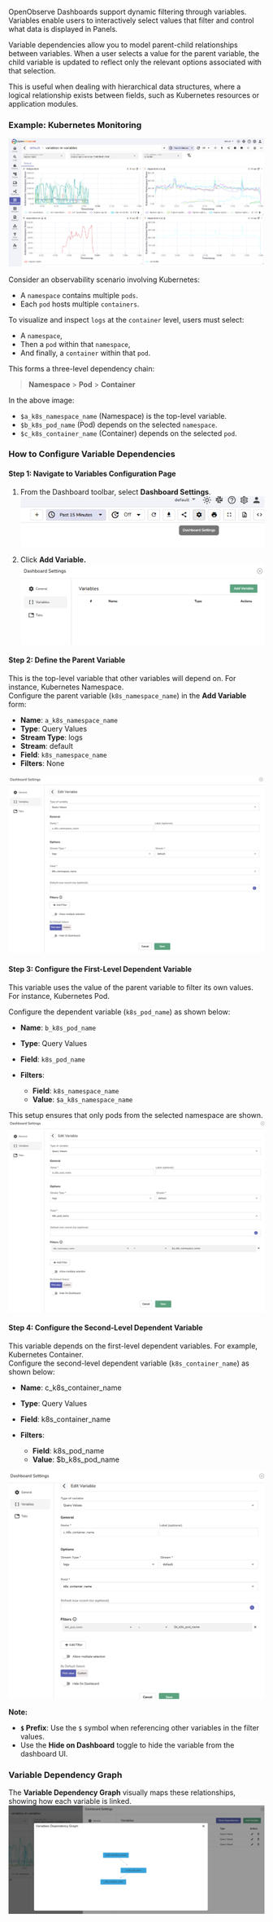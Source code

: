 OpenObserve Dashboards support dynamic filtering through variables. Variables enable users to interactively select values that filter and control what data is displayed in Panels. 

Variable dependencies allow you to model parent-child relationships between variables. When a user selects a value for the parent variable, the child variable is updated to reflect only the relevant options associated with that selection.

This is useful when dealing with hierarchical data structures, where a logical relationship exists between fields, such as Kubernetes resources or application modules.

### Example: Kubernetes Monitoring
![Kubernetes Monitoring](../../images/variable-dependencies-1.png) 

Consider an observability scenario involving Kubernetes:

- A `namespace` contains multiple `pods`.  
- Each `pod` hosts multiple `containers`.

To visualize and inspect `logs` at the `container` level, users must select:

- A `namespace`,  
- Then a `pod` within that `namespace`,  
- And finally, a `container` within that `pod`.

This forms a three-level dependency chain:

> **Namespace** > **Pod** > **Container**

In the above image: 

- `$a_k8s_namespace_name` (Namespace) is the top-level variable.  
- `$b_k8s_pod_name` (Pod) depends on the selected `namespace`.  
- `$c_k8s_container_name` (Container) depends on the selected `pod`.

### How to Configure Variable Dependencies

#### Step 1: Navigate to Variables Configuration Page

1. From the Dashboard toolbar, select **Dashboard Settings**. 
![Dashboard Settings](../../images/variable-dependencies-2.png)

2. Click **Add Variable.**
![Add Variable](../../images/variable-dependencies-3.png)

#### Step 2: Define the Parent Variable

This is the top-level variable that other variables will depend on. For instance, Kubernetes Namespace.  
Configure the parent variable (`k8s_namespace_name`) in the **Add Variable** form:

- **Name**: `a_k8s_namespace_name`  
- **Type**: Query Values  
- **Stream Type**: logs  
- **Stream**: default  
- **Field**: `k8s_namespace_name`  
- **Filters**: None

![parent variable](../../images/variable-dependencies-4.png)

#### Step 3: Configure the First-Level Dependent Variable

This variable uses the value of the parent variable to filter its own values. For instance, Kubernetes Pod.

Configure the dependent variable (`k8s_pod_name`) as shown below:

- **Name**: `b_k8s_pod_name`  
- **Type**: Query Values  
- **Field**: `k8s_pod_name`  
- **Filters**: 

    - **Field**: `k8s_namespace_name`  
    - **Value**: `$a_k8s_namespace_name`

This setup ensures that only pods from the selected namespace are shown.  
![first-dependent-variable](../../images/variable-dependencies-5..png)

#### Step 4: Configure the Second-Level Dependent Variable

This variable depends on the first-level dependent variables. For example, Kubernetes Container.  
Configure the second-level dependent variable (`k8s_container_name`) as shown below:

- **Name**: c_k8s_container_name  
- **Type**: Query Values  
- **Field**: k8s_container_name  
- **Filters**:

    - **Field**: k8s_pod_name   
    - **Value**: $b_k8s_pod_name

![second-dependent-variable](../../images/variable-dependencies-6.png)

**Note:**

- **`$` Prefix**: Use the `$` symbol when referencing other variables in the filter values.   
- Use the **Hide on Dashboard** toggle to hide the variable from the dashboard UI.

### Variable Dependency Graph  
The **Variable Dependency Graph** visually maps these relationships, showing how each variable is linked.  
![Variable Dependency Graph](../../images/variable-dependencies-7.png)
